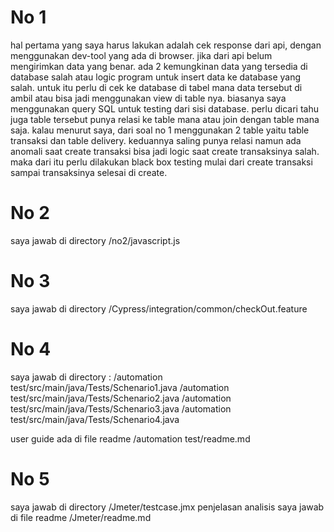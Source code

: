 # No 1

hal pertama yang saya harus lakukan adalah cek response dari api, dengan menggunakan dev-tool yang ada di browser. jika dari api belum mengirimkan data yang benar.
ada 2 kemungkinan data yang tersedia di database salah atau logic program untuk insert data ke database yang salah.
untuk itu perlu di cek ke database di tabel mana data tersebut di ambil atau bisa jadi menggunakan view di table nya.
biasanya saya menggunakan query SQL untuk testing dari sisi database. perlu dicari tahu juga table tersebut punya relasi ke table mana atau join dengan table mana saja.
kalau menurut saya, dari soal no 1 menggunakan 2 table yaitu table transaksi dan table delivery. keduannya saling punya relasi namun ada anomali saat create transaksi bisa jadi logic saat create transaksinya salah. maka dari itu perlu dilakukan black box testing mulai dari create transaksi sampai transaksinya selesai di create.

# No 2
saya jawab di directory /no2/javascript.js

# No 3
saya jawab di directory /Cypress/integration/common/checkOut.feature

# No 4
saya jawab di directory :
/automation test/src/main/java/Tests/Schenario1.java
/automation test/src/main/java/Tests/Schenario2.java
/automation test/src/main/java/Tests/Schenario3.java
/automation test/src/main/java/Tests/Schenario4.java

user guide ada di file readme /automation test/readme.md

# No 5
saya jawab di directory /Jmeter/testcase.jmx
penjelasan analisis saya jawab di file readme /Jmeter/readme.md
